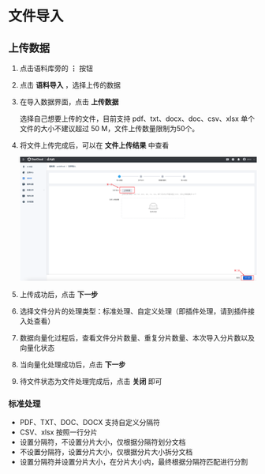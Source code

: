 # 文件导入

## 上传数据

1. 点击语料库旁的 **⋮** 按钮

2. 点击 **语料导入** ，选择上传的数据

3. 在导入数据界面，点击 **上传数据**

    选择自己想要上传的文件，目前支持 pdf、txt、docx、doc、csv、xlsx
    单个文件的大小不建议超过 50 M，文件上传数量限制为50个。

4. 将文件上传完成后，可以在 **文件上传结果** 中查看

    ![upload-date](./images/upload-date.png)

5. 上传成功后，点击 **下一步**

6. 选择文件分片的处理类型：标准处理、自定义处理（即插件处理，请到插件接入处查看）

7. 数据向量化过程后，查看文件分片数量、重复分片数量、本次导入分片数以及向量化状态

8. 当向量化处理成功后，点击 **下一步**

9. 待文件状态为文件处理完成后，点击 **关闭** 即可

### 标准处理

- PDF、TXT、DOC、DOCX 支持自定义分隔符
- CSV、xlsx 按照一行分片
- 设置分隔符，不设置分片大小，仅根据分隔符划分文档
- 不设置分隔符，设置分片大小，仅根据分片大小拆分文档
- 设置分隔符并设置分片大小，在分片大小内，最终根据分隔符匹配进行分割
